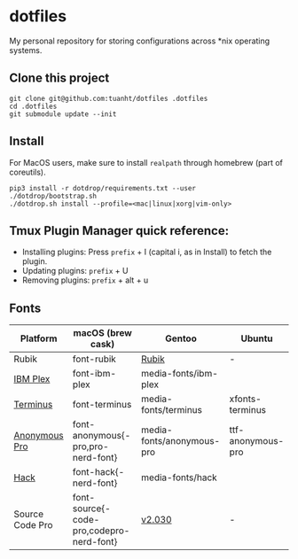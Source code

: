 # dotfiles

My personal repository for storing configurations across *nix operating systems.

## Clone this project

```shell
git clone git@github.com:tuanht/dotfiles .dotfiles
cd .dotfiles
git submodule update --init
```

## Install

For MacOS users, make sure to install `realpath` through homebrew (part of coreutils).

```shell
pip3 install -r dotdrop/requirements.txt --user
./dotdrop/bootstrap.sh
./dotdrop.sh install --profile=<mac|linux|xorg|vim-only>
```

## Tmux Plugin Manager quick reference:

- Installing plugins: Press `prefix` + I (capital i, as in Install) to fetch the plugin.
- Updating plugins: `prefix` + U
- Removing plugins: `prefix` + alt + u

## Fonts

| Platform | macOS (brew cask) | Gentoo | Ubuntu |
|----------|-------------------|--------|--------|
| Rubik | font-rubik | [Rubik](https://www.fontsquirrel.com/fonts/rubik) | - |
| [IBM Plex](https://www.ibm.com/plex/) | font-ibm-plex | media-fonts/ibm-plex | |
| [Terminus](https://files.ax86.net/terminus-ttf/) | font-terminus | media-fonts/terminus | xfonts-terminus |
| [Anonymous Pro](https://www.marksimonson.com/fonts/view/anonymous-pro) | font-anonymous{-pro,pro-nerd-font} | media-fonts/anonymous-pro | ttf-anonymous-pro |
| [Hack](https://sourcefoundry.org/hack/) | font-hack{-nerd-font} | media-fonts/hack | |
| Source Code Pro | font-source{-code-pro,codepro-nerd-font} | [v2.030](https://github.com/adobe-fonts/source-code-pro/releases/download/2.030R-ro%2F1.050R-it/source-code-pro-2.030R-ro-1.050R-it.zip) | - |

